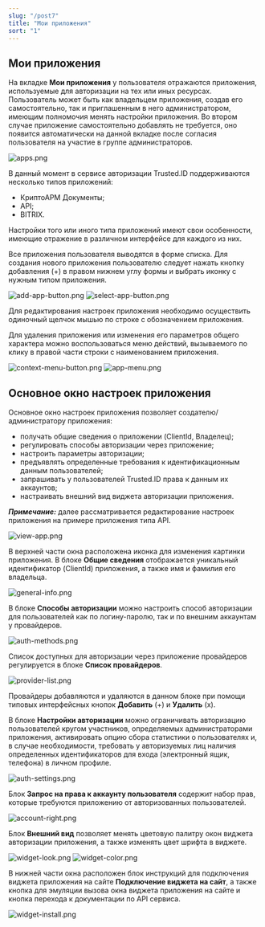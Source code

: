 ```yaml
---
slug: "/post7"
title: "Мои приложения"
sort: "1"
---
```


## Мои приложения
	
На вкладке **Мои приложения** у пользователя отражаются приложения, используемые для авторизации на тех или иных ресурсах. Пользователь может быть как владельцем приложения, создав его самостоятельно, так и приглашенным в него администратором, имеющим полномочия менять настройки приложения. Во втором случае приложение самостоятельно добавлять не требуется, оно появится автоматически на данной вкладке после согласия пользователя на участие в группе администраторов.

![apps.png](./images/apps.png "Вкладка Мои приложения") 

В данный момент в сервисе авторизации Trusted.ID поддерживаются несколько типов приложений:

- КриптоАРМ Документы;
- API;
- BITRIX. 
  
Настройки того или иного типа приложений имеют свои особенности, имеющие отражение в различном интерфейсе для каждого из них.

Все приложения пользователя выводятся в форме cписка. Для создания нового приложения пользователю следует нажать кнопку добавления (+) в правом нижнем углу формы и выбрать иконку с нужным типом приложения. 

![add-app-button.png](./images/add-app-button.png "Кнопка добавления приложения") ![select-app-button.png](./images/select-app-button.png "Кнопка выбора типа приложения")

Для редактирования настроек приложения необходимо осуществить одиночный щелчок мышью по строке с обозначением приложения. 

Для удаления приложения или изменения его параметров общего характера можно воспользоваться меню действий, вызываемого по клику в правой части строки с наименованием приложения.

![context-menu-button.png](./images/context-menu-button.png "Кнопка вызова контекстного меню действий для приложения") ![app-menu.png](./images/app-menu.png "Меню действий с приложением")


## Основное окно настроек приложения

Основное окно настроек приложения позволяет создателю/администратору приложения:

- получать общие сведения о приложении (ClientId, Владелец);
- регулировать способы авторизации через приложение;
- настроить параметры авторизации;
- предъявлять определенные требования к идентификационным данным пользователей;
- запрашивать у пользователей Trusted.ID права к данным их аккаунтов;
- настраивать внешний вид виджета авторизации приложения.

***Примечание:*** далее рассматривается редактирование настроек приложения на примере приложения типа API.

![view-app.png](./images/view-app.png "Основное окно настроек приложения")


В верхней части окна расположена иконка для изменения картинки приложения.
В блоке **Общие сведения** отображается уникальный идентификатор (ClientId) приложения, а также имя и фамилия его владельца.

![general-info.png](./images/general-info.png "Блок Общие сведения")

В блоке **Способы авторизации** можно настроить способ авторизации для пользователей как по логину-паролю, так и по внешним аккаунтам у провайдеров.

![auth-methods.png](./images/auth-methods.png "Блок Способы авторизации") 

Список доступных для авторизации через приложение провайдеров регулируется в блоке **Список провайдеров**.

![provider-list.png](./images/provider-list.png "Блок Список провайдеров")

Провайдеры добавляются и удаляются в данном блоке при помощи типовых интерфейсных кнопок **Добавить** (+) и **Удалить** (х).

В блоке **Настройки авторизации** можно ограничивать авторизацию пользователей кругом участников, определяемых администраторами приложения, активировать опцию сбора статистики о пользователях и, в случае необходимости, требовать у авторизуемых лиц наличия определенных идентификаторов для входа (электронный ящик, телефона) в личном профиле.

![auth-settings.png](./images/auth-settings.png "Блок Настройки авторизации")

Блок **Запрос на права к аккаунту пользователя** содержит набор прав, которые требуются приложению от авторизованных пользователей. 	

![account-right.png](./images/account-right.png "Блок Запрос на права к аккаунту пользователя")

Блок **Внешний вид**  позволяет менять цветовую палитру окон виджета авторизации приложения, а также изменять цвет шрифта в виджете.

 ![widget-look.png](./images/widget-look.png "Блок Внешний вид виджета приложения")	
 ![widget-color.png](./images/widget-color.png "Окно выбора цветовой схемы виджета")
 	
В нижней части окна расположен блок инструкций для подключения виджета приложения на сайте **Подключение виджета на сайт**, а также кнопка для эмуляции вызова окна виджета приложения на сайте и кнопка перехода к документации по API сервиса.

![widget-install.png](./images/widget-install.png "Блок Подключение виджета на сайт")
